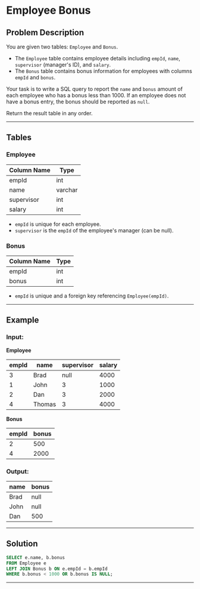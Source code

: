 # Employee Bonus

## Problem Description

You are given two tables: `Employee` and `Bonus`.

- The `Employee` table contains employee details including `empId`, `name`, `supervisor` (manager's ID), and `salary`.
- The `Bonus` table contains bonus information for employees with columns `empId` and `bonus`.

Your task is to write a SQL query to report the `name` and `bonus` amount of each employee who has a bonus less than 1000. If an employee does not have a bonus entry, the bonus should be reported as `null`.

Return the result table in any order.

---

## Tables

### Employee

| Column Name | Type    |
|-------------|---------|
| empId       | int     |
| name        | varchar |
| supervisor  | int     |
| salary      | int     |

- `empId` is unique for each employee.
- `supervisor` is the `empId` of the employee's manager (can be null).

### Bonus

| Column Name | Type |
|-------------|------|
| empId       | int  |
| bonus       | int  |

- `empId` is unique and a foreign key referencing `Employee(empId)`.

---

## Example

### Input:

**Employee**

| empId | name   | supervisor | salary |
|-------|--------|------------|--------|
| 3     | Brad   | null       | 4000   |
| 1     | John   | 3          | 1000   |
| 2     | Dan    | 3          | 2000   |
| 4     | Thomas | 3          | 4000   |

**Bonus**

| empId | bonus |
|-------|-------|
| 2     | 500   |
| 4     | 2000  |

### Output:

| name  | bonus |
|-------|-------|
| Brad  | null  |
| John  | null  |
| Dan   | 500   |

---

## Solution

```sql
SELECT e.name, b.bonus
FROM Employee e
LEFT JOIN Bonus b ON e.empId = b.empId
WHERE b.bonus < 1000 OR b.bonus IS NULL;
```
---
